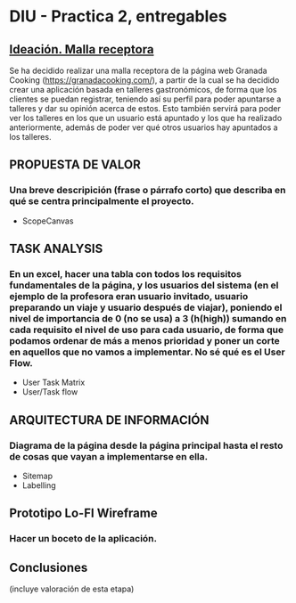 # DIU - Practica 2, entregables

## <a href="https://github.com/carloshoyo/DIU/blob/master/P2/Malla%20receptora.pdf">Ideación. Malla receptora</a>
  Se ha decidido realizar una malla receptora de la página web Granada Cooking (https://granadacooking.com/), a partir de la cual se ha decidido crear una aplicación basada en talleres gastronómicos, de forma que los clientes se puedan registrar, teniendo así su perfil para poder apuntarse a talleres y dar su opinión acerca de estos. Esto también servirá para poder ver los talleres en los que un usuario está apuntado y los que ha realizado anteriormente, además de poder ver qué otros usuarios hay apuntados a los talleres.
  


## PROPUESTA DE VALOR
### Una breve descripición (frase o párrafo corto) que describa en qué se centra principalmente el proyecto.
* ScopeCanvas


## TASK ANALYSIS
### En un excel, hacer una tabla con todos los requisitos fundamentales de la página, y los usuarios del sistema (en el ejemplo de la profesora eran usuario invitado, usuario preparando un viaje y usuario después de viajar), poniendo el nivel de importancia de 0 (no se usa) a 3 (h(high)) sumando en cada requisito el nivel de uso para cada usuario, de forma que podamos ordenar de más a menos prioridad y poner un corte en aquellos que no vamos a implementar. No sé qué es el User Flow.
* User Task Matrix 
* User/Task flow


## ARQUITECTURA DE INFORMACIÓN
### Diagrama de la página desde la página principal hasta el resto de cosas que vayan a implementarse en ella.
* Sitemap 
* Labelling 


## Prototipo Lo-FI Wireframe 
### Hacer un boceto de la aplicación.

## Conclusiones  
(incluye valoración de esta etapa)
